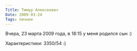```yaml
---
Title: Тимур Алексеевич
Date: 2009-03-24
Tags: личное
---
```


Вчера, 23 марта 2009 года, в 18:15 у меня родился сын :)

Характеристики: 3350/54 :)